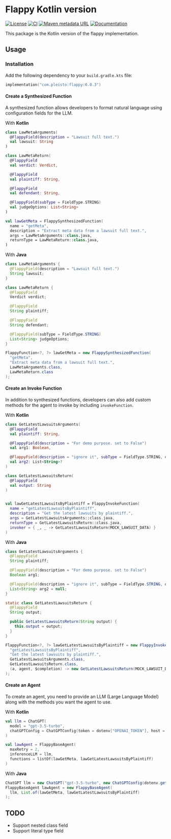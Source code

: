 # Flappy Kotlin version

[![License](https://img.shields.io/github/license/pleisto/flappy)](../../LICENSE)
[![CI](https://img.shields.io/github/actions/workflow/status/pleisto/flappy/gradle.yml?label=ci)](https://github.com/pleisto/flappy/actions/workflows/gradle.yml)
[![Maven metadata URL](https://img.shields.io/maven-metadata/v?metadataUrl=https%3A%2F%2Frepo1.maven.org%2Fmaven2%2Fcom%2Fpleisto%2Fflappy%2Fmaven-metadata.xml&color=blue&label=Download)](https://central.sonatype.com/artifact/com.pleisto/flappy)
[![Documentation](https://img.shields.io/badge/docs-api-a97bff.svg?logo=kotlin)](https://pleisto.github.io/flappy/kotlin/)

This package is the Kotlin version of the flappy implementation.

## Usage

### Installation

Add the following dependency to your `build.gradle.kts` file:

```kotlin
implementation("com.pleisto:flappy:0.0.3")
```

#### Create a Synthesized Function

A synthesized function allows developers to format natural language using configuration fields for the LLM.

With **Kotlin**

```kotlin
class LawMetaArguments(
  @FlappyField(description = "Lawsuit full text.")
  val lawsuit: String
)

class LawMetaReturn(
  @FlappyField
  val verdict: Verdict,

  @FlappyField
  val plaintiff: String,

  @FlappyField
  val defendant: String,

  @FlappyField(subType = FieldType.STRING)
  val judgeOptions: List<String>
)

val lawGetMeta = FlappySynthesizedFunction(
  name = "getMeta",
  description = "Extract meta data from a lawsuit full text.",
  args = LawMetaArguments::class.java,
  returnType = LawMetaReturn::class.java,
)
```

With **Java**

```java
class LawMetaArguments {
  @FlappyField(description = "Lawsuit full text.")
  String lawsuit;
}

class LawMetaReturn {
  @FlappyField
  Verdict verdict;

  @FlappyField
  String plaintiff;

  @FlappyField
  String defendant;

  @FlappyField(subType = FieldType.STRING)
  List<String> judgeOptions;
}

FlappyFunction<?, ?> lawGetMeta = new FlappySynthesizedFunction(
  "getMeta",
  "Extract meta data from a lawsuit full text.",
  LawMetaArguments.class,
  LawMetaReturn.class
);
```

#### Create an Invoke Function

In addition to synthesized functions, developers can also add custom methods for the agent to invoke by including `invokeFunction`.

With **Kotlin**

```kotlin
class GetLatestLawsuitsArguments(
  @FlappyField
  val plaintiff: String,

  @FlappyField(description = "For demo purpose. set to False")
  val arg1: Boolean,

  @FlappyField(description = "ignore it", subType = FieldType.STRING, optional = true)
  val arg2: List<String>?
)

class GetLatestLawsuitsReturn(
  @FlappyField
  val output: String
)


val lawGetLatestLawsuitsByPlaintiff = FlappyInvokeFunction(
  name = "getLatestLawsuitsByPlaintiff",
  description = "Get the latest lawsuits by plaintiff.",
  args = GetLatestLawsuitsArguments::class.java,
  returnType = GetLatestLawsuitsReturn::class.java,
  invoker = { _, _ -> GetLatestLawsuitsReturn(MOCK_LAWSUIT_DATA) }
)
```

With **Java**

```java
class GetLatestLawsuitsArguments {
  @FlappyField
  String plaintiff;

  @FlappyField(description = "For demo purpose. set to False")
  Boolean arg1;

  @FlappyField(description = "ignore it", subType = FieldType.STRING, optional = true)
  List<String> arg2 = null;
}

static class GetLatestLawsuitsReturn {
  @FlappyField
  String output;

  public GetLatestLawsuitsReturn(String output) {
    this.output = output;
  }
}

FlappyFunction<?, ?> lawGetLatestLawsuitsByPlaintiff = new FlappyInvokeFunction(
  "getLatestLawsuitsByPlaintiff",
  "Get the latest lawsuits by plaintiff.",
  GetLatestLawsuitsArguments.class,
  GetLatestLawsuitsReturn.class,
  (a, agent, $completion) -> new GetLatestLawsuitsReturn(MOCK_LAWSUIT_DATA)
);
```

#### Create an Agent

To create an agent, you need to provide an LLM (Large Language Model) along with the methods you want the agent to use.

With **Kotlin**

```kotlin
val llm = ChatGPT(
  model = "gpt-3.5-turbo",
  chatGPTConfig = ChatGPTConfig(token = dotenv["OPENAI_TOKEN"], host = dotenv["OPENAI_API_BASE"])
)

val lawAgent = FlappyBaseAgent(
  maxRetry = 2,
  inferenceLLM = llm,
  functions = listOf(lawGetMeta, lawGetLatestLawsuitsByPlaintiff)
)
```

With **Java**

```java
ChatGPT llm = new ChatGPT("gpt-3.5-turbo", new ChatGPTConfig(dotenv.get("OPENAI_TOKEN"), dotenv.get("OPENAI_API_BASE")));
FlappyBaseAgent lawAgent = new FlappyBaseAgent(
  llm, List.of(lawGetMeta, lawGetLatestLawsuitsByPlaintiff)
);
```

## TODO

* Support nested class field
* Support literal type field
